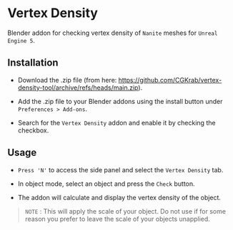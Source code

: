 # Vertex Density

Blender addon for checking vertex density of `Nanite` meshes for `Unreal Engine 5`.

## Installation

- Download the .zip file (from here: https://github.com/CGKrab/vertex-density-tool/archive/refs/heads/main.zip).

- Add the .zip file to your Blender addons using the install button under `Preferences > Add-ons`.

- Search for the `Vertex Density` addon and enable it by checking the checkbox.

## Usage

- `Press 'N'` to access the side panel and select the `Vertex Density` tab.

- In object mode, select an object and press the `Check` button.

- The addon will calculate and display the vertex density of the object.

> `NOTE` : This will apply the scale of your object. Do not use if for some reason you prefer to leave the scale of your objects unapplied.
